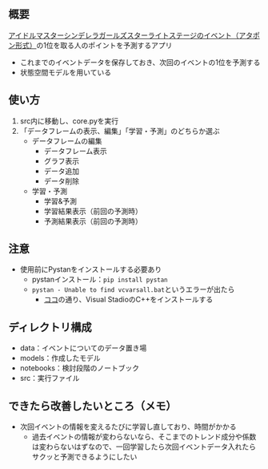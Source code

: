 ## 概要

[アイドルマスターシンデレラガールズスターライトステージのイベント（アタポン形式）](https://imascg-slstage-wiki.gamerch.com/%E3%82%A4%E3%83%99%E3%83%B3%E3%83%88%E3%83%87%E3%83%BC%E3%82%BF#content_2_1)の1位を取る人のポイントを予測するアプリ

* これまでのイベントデータを保存しておき、次回のイベントの1位を予測する
* 状態空間モデルを用いている

## 使い方

1. src内に移動し、core.pyを実行
2. 「データフレームの表示、編集」「学習・予測」のどちらか選ぶ
   * データフレームの編集
      * データフレーム表示
      * グラフ表示
      * データ追加
      * データ削除
   * 学習・予測
      * 学習&予測
      * 学習結果表示（前回の予測時）
      * 予測結果表示（前回の予測時）

## 注意

* 使用前にPystanをインストールする必要あり
  * pystanインストール：`pip install pystan`
  * `pystan - Unable to find vcvarsall.bat`というエラーが出たら
    * [ココ](http://y-okamoto-psy1949.la.coocan.jp/Python/PyStanWinLinux/)の通り、Visual StadioのC++をインストールする

## ディレクトリ構成

* data：イベントについてのデータ置き場
* models：作成したモデル
* notebooks：検討段階のノートブック
* src：実行ファイル

## できたら改善したいところ（メモ）

* 次回イベントの情報を変えるたびに学習し直しており、時間がかかる
  * 過去イベントの情報が変わらないなら、そこまでのトレンド成分や係数は変わらないはずなので、一回学習したら次回イベントデータ入れたらサクッと予測できるようにしたい